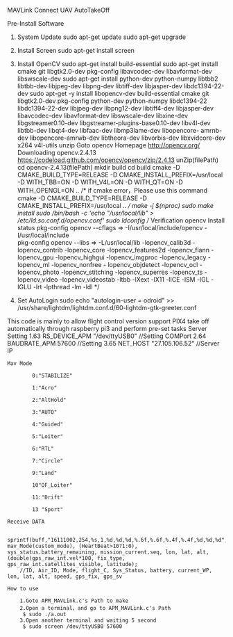 MAVLink Connect UAV AutoTakeOff

Pre-Install Software

1.	System Update
	sudo apt-get update
	sudo apt-get upgrade

2.	Install Screen
	sudo apt-get install screen
	
3.	Install OpenCV
	sudo apt-get install build-essential
	sudo apt-get install cmake git libgtk2.0-dev pkg-config libavcodec-dev libavformat-dev libswscale-dev
	sudo apt-get install python-dev python-numpy libtbb2 libtbb-dev libjpeg-dev libpng-dev libtiff-dev libjasper-dev libdc1394-22-dev
	sudo apt-get -y install libopencv-dev build-essential cmake git libgtk2.0-dev pkg-config python-dev python-numpy libdc1394-22 		libdc1394-22-dev libjpeg-dev libpng12-dev libtiff4-dev libjasper-dev libavcodec-dev libavformat-dev libswscale-dev libxine-dev 		libgstreamer0.10-dev libgstreamer-plugins-base0.10-dev libv4l-dev libtbb-dev libqt4-dev libfaac-dev libmp3lame-dev libopencore-		amrnb-dev libopencore-amrwb-dev libtheora-dev libvorbis-dev libxvidcore-dev x264 v4l-utils unzip
	Goto opencv Homepage
	http://opencv.org/
	Downloading opencv.2.4.13
	https://codeload.github.com/opencv/opencv/zip/2.4.13
	unZip(filePath)
	cd opencv-2.4.13(filePath)
	mkdir build
	cd build
	cmake -D CMAKE_BUILD_TYPE=RELEASE -D CMAKE_INSTALL_PREFIX=/usr/local -D WITH_TBB=ON -D WITH_V4L=ON -D WITH_QT=ON -D 			WITH_OPENGL=ON ..
	/* 
		if cmake error，Please use this command
		cmake -D CMAKE_BUILD_TYPE=RELEASE -D CMAKE_INSTALL_PREFIX=/usr/local ..
	*/
	make -j $(nproc)
	sudo make install
	sudo /bin/bash -c 'echo "/usr/local/lib" > /etc/ld.so.conf.d/opencv.conf'
	sudo ldconfig
	/* 
		Verification opencv Install status
		pkg-config opencv --cflags
			=> -I/usr/local/include/opencv -I/usr/local/include  
	 	pkg-config opencv --libs
	 		=> -L/usr/local/lib -lopencv_calib3d -lopencv_contrib -lopencv_core -lopencv_features2d -lopencv_flann -					lopencv_gpu -lopencv_highgui -lopencv_imgproc -lopencv_legacy -lopencv_ml -lopencv_nonfree -						lopencv_objdetect -lopencv_ocl -lopencv_photo -lopencv_stitching -lopencv_superres -lopencv_ts -					lopencv_video -lopencv_videostab -ltbb -lXext -lX11 -lICE -lSM -lGL -lGLU -lrt -lpthread -lm -ldl 
	*/

4.	Set AutoLogin
	sudo echo "autologin-user = odroid" >> /usr/share/lightdm/lightdm.conf.d/60-lightdm-gtk-greeter.conf


This code is mainly to allow flight control version support PIX4 take off automatically through raspberry pi3 and perform pre-set tasks
	Server Setting
	1.63 RS_DEVICE_APM "/dev/ttyUSB0"  //Setting COMPort
	2.64 BAUDRATE_APM  57600           //Setting 
	3.65 NET_HOST	  "27.105.106.52" //Server IP 

	Mav Mode

			0:"STABILIZE"

			1:"Acro"

			2:"AltHold"

			3:"AUTO"
			
			4:"Guided"

			5:"Loiter"

			6:"RTL"

			7:"Circle"

			9:"Land"

			10"OF_Loiter"

			11:"Drift"

			13 "Sport"

	Receive DATA

		sprintf(buff,"16111002,254,%s,1,%d,%d,%d,%.6f,%.6f,%.4f,%.4f,%d,%d,%d", mav_Mode(custom_mode), (HeartBeat>10?1:0), 			sys_status.battery_remaining, mission_current.seq, lon, lat, alt, (double)gps_raw_int.vel*100, fix_type, 				gps_raw_int.satellites_visible, latitude);
		//ID, Air_ID, Mode, flight_C, Sys_Status, battery, current_WP, lon, lat, alt, speed, gps_fix, gps_sv

	How to use 

		1.Goto APM_MAVLink.c's Path to make
		2.Open a terminal，and go to APM_MAVLink.c's Path
		 $ sudo ./a.out
		3.Open another terminal and waiting 5 second 
		 $ sudo screen /dev/ttyUSB0 57600

